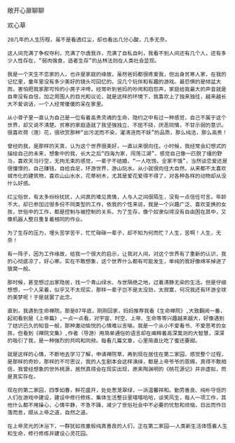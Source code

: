 敞开心扉聊聊

欢心草


    20几年的人生历程，虽不是看透红尘，却也看出几分心酸，几多无奈。

    这人间充满了争权夺利，充满了尔虞我诈，充满了自私自利，我看不到人间还有几个人，还有多少人性存在，“弱肉强食，适者生存”的丛林法则在人类社会显现。

    我是一个天生不恋家的人，也许是家庭的缘故，虽然爸妈都很疼爱我，但出身贫寒人家，在我的记忆里，童年里没有多少美好的镜头可回忆的，没几个玩伴和有趣的游戏。最恐惧的是倾盆大雨，害怕把我家那可怜的小房子冲垮，经常听到爸妈的吵闹和抱怨声，家庭给我最大的声音就是自卑没有自信，加之周围人的目光和议论，就是这样的环境下，我喜欢上了独来独往，越来越长大不爱说话，一个人经常傻傻的呆在家里。

    从小骨子里一直认为自己是一位有着高贵灵魂的生命，隐约之中有过一种感觉，自己不属于这个世界，却又说不清楚。贫寒的家庭造就了我坚强独立、不屈不挠，厌恶同情，不甘示弱的意识。很喜欢荷（莲）花，很欣赏那种“出污泥而不染，濯清涟而不妖”的品质，那么纯洁，那么高贵！

    曾经的我，是那样的天真，认为这个世界很美好，一直以来很向往。小时候，我经常会幻想式的描绘自己的未来，想象中的我，长大之后“四海为家，闯荡江湖”，感觉自己像一匹脱了缰的野马，喜欢天马行空，无拘无束的感觉，一辈子不结婚，“一人吃饱，全家不饿”，当然谈恋爱还是很憧憬的，自己赚钱，自给自足，环游世界，游山玩水。从小就很向往大自然，从来都不太喜欢城市化的建筑物，喜欢山山水水，花草树木，尤其是爱花爱得不得了，对各种各样的动物却从没什么好感。

    红尘俗世，有太多纷纷扰扰，人间真的难见真情，人与人之间很陌生，没有一点信任可言。年龄不大，却已参加过很多份不同类型的工作，依我的个性来说，我是一个兴趣广泛、喜欢变换的女孩，世俗中的工作，都是控制与被控制的关系，为了生存，像个奴隶似得没有自由困在其中，又像机器人整日重复着相同的作业。

    为了生存的压力，埋头苦学苦干，忙忙碌碌一辈子，却不知为何而忙？人生，苦啊！人生，无奈！

    有一阵子，因为工作缘故，给我一个很大的启示，让我对人间，对这个世界有了重新的认识，我的心彻底凉了，好心寒。实在不敢想象，这个世界什么都有可能发生，单纯的我好像绵羊掉进了狼窝一般。

    那时候，甚至想过出家隐居，找一个青山绿水、与世隔绝之地，过着清静无染的生活。但是仔细想想，一个人呆着，似乎又不太现实，那样一辈子岂不是太没劲，太寂寞，何况我还有环游全球的美梦呢！于是就罢了此念。

    直到，我遇到生命禅院。那是07年底，刚刚回家，妈妈推荐我看《生命禅院》,大致翻阅一番，起初看到是《上帝篇》,一点一点看，对宇宙、时空、上帝、生命等等兴趣越来越大，好像遇到了结识已久的知音一般，那种激动愉悦的心情难以言喻。我是一个从小不爱看书、不爱思考的女孩，但看到《禅院文集》,作者（导游）用简单通俗的语言却在阐释着高深莫测的大智慧，深深的吸引了我，是一种强烈的共鸣和同频。每看几篇文章，心里简直比吃了蜜还要甜。

    就是这样的心情，不断地去学习了解，申请禅院草，再到现在居住在第二家园，感觉整个过程，是那样的奇妙，那样的不可思议，我的人生剧本会这样演绎，都是上帝爷爷的恩赐，真得不敢相信，我曾经想象的世外桃源，居然真得会在现实出现，原来陶渊明的《桃花源记》并非虚拟，而是真实存在。

    现在的第二家园，四季如春，鲜花盛开，处处葱茏翠绿，一派温馨祥和。勤劳善良、纯朴守信的人们在游戏中建设，建设中修行修炼，集体生活整日里嘻嘻哈哈，谈笑风生，每人一项工作，其他什么都不用操心，心情平静，不急不躁，减少了世俗社会中不必要的忧愁和烦恼，日出而作日落而息，顺从上帝之道，自然之道。

    在上帝灵光的沐浴下，一群犹如孩童般纯真善良的人们，正在第二家园——人类新生活体悟着人生和生命，修行修炼并建设心灵花园。



